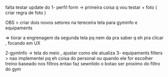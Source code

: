 falta testar update do 
1- perfil form -> primeira coisa q vou testar + foto ( criar regra de foto )

OBS > criar dois novos setores na tereceira tela
para gyminfo e equipaments

=> tiorar a engrenagem da segunda tela pq nem da pra saber q eh pra clicar ,
focando em UX

2-gymInfo -> tela do meio , ajustar como ele atualiza
3- equipaments filters > nao implementei pq eh coisa do personal ou quando 
ele for escolher treino baseado nos filtros 
entao faz sewntido o botao ser proximo do filtro do gym




 